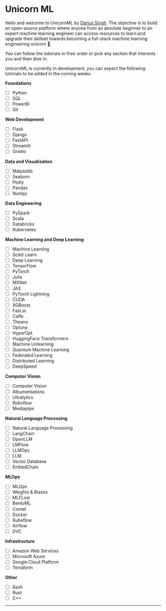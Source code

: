 # Unicorn ML

Hello and welcome to UnicornML by [Darius Singh][Darius Singh GitHub]. The objective is to build an open-source platform where anyone from an absolute beginner to an expert machine learning engineer can access resources to learn and upgrade their skillset towards becoming a full-stack machine learning engineering unicorn 🦄.

You can follow the tutorials in their order or pick any section that interests you and then dive in.

UnicornML is currently in development, you can expect the following tutorials to be added in the coming weeks.

**Foundations**

- [ ] Python
- [ ] SQL
- [ ] PowerBI
- [ ] Git

**Web Development**

- [ ] Flask
- [ ] Django
- [ ] FastAPI
- [ ] Streamlit
- [ ] Gradio

**Data and Visualization**

- [ ] Matplotlib
- [ ] Seaborn
- [ ] Plotly
- [ ] Pandas
- [ ] Numpy

**Data Engineering**

- [ ] PySpark
- [ ] Scala
- [ ] Databricks
- [ ] Kubernetes

**Machine Learning and Deep Learning**

- [ ] Machine Learning
- [ ] Scikit Learn
- [ ] Deep Learning
- [ ] TensorFlow
- [ ] PyTorch
- [ ] Julia
- [ ] MXNet
- [ ] JAX
- [ ] PyTorch Lightning
- [ ] CUDA
- [ ] XGBoost
- [ ] Fast.ai
- [ ] Caffe
- [ ] Theano
- [ ] Optuna
- [ ] HyperOpt
- [ ] HuggingFace Transformers
- [ ] Machine Unlearning
- [ ] Quantum Machine Learning
- [ ] Federated Learning
- [ ] Distributed Learning
- [ ] DeepSpeed

**Computer Vision**

- [ ] Computer Vision
- [ ] Albumentations
- [ ] Ultralytics
- [ ] Roboflow
- [ ] Mediapipe

**Natural Language Processing**

- [ ] Natural Language Processing
- [ ] LangChain
- [ ] OpenLLM
- [ ] LMFlow
- [ ] LLMOps
- [ ] LLM
- [ ] Vector Database
- [ ] EmbedChain

**MLOps**

- [ ] MLOps
- [ ] Weights & Biases
- [ ] MLFLow
- [ ] BentoML
- [ ] Comet
- [ ] Docker
- [ ] Kubeflow
- [ ] Airflow
- [ ] DVC

**Infrastructure**

- [ ] Amazon Web Services
- [ ] Microsoft Azure
- [ ] Google Cloud Platform
- [ ] Terraform

**Other**

- [ ] Bash
- [ ] Rust
- [ ] C++

---

[UnicornML Repo]: https://github.com/dariussingh/unicorn-ml
[Darius Singh GitHub]: https://github.com/dariussingh
